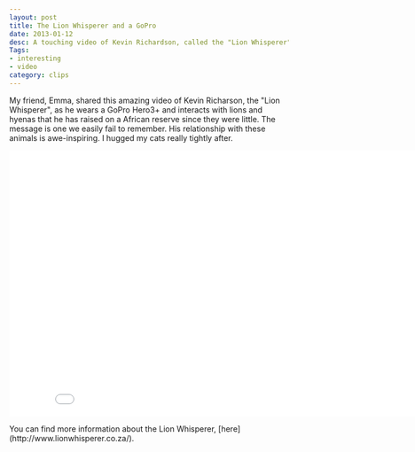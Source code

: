 ```yaml
---
layout: post
title: The Lion Whisperer and a GoPro
date: 2013-01-12
desc: A touching video of Kevin Richardson, called the "Lion Whisperer" wears a GoPro Hero and shares his unique relationship with lions in Africa.
Tags: 
- interesting
- video
category: clips
---
```

My friend, Emma, shared this amazing video of Kevin Richarson, the "Lion Whisperer", as he wears a GoPro Hero3+ and interacts with lions and hyenas that he has raised on a African reserve since they were little. The message is one we easily fail to remember. His relationship with these animals is awe-inspiring. I hugged my cats really tightly after.</p>
<iframe width="853" height="480" src="//www.youtube.com/embed/MNCzSfv4hX8" frameborder="0" webkitAllowFullScreen mozallowfullscreen allowFullScreen></iframe><p>
You can find more information about the Lion Whisperer, [here](http://www.lionwhisperer.co.za/).</p>
